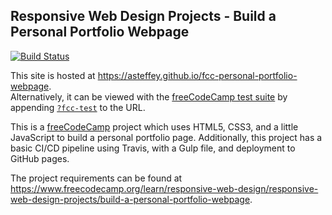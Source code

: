 ## Responsive Web Design Projects - Build a Personal Portfolio Webpage


[![Build Status](https://travis-ci.org/asteffey/fcc-personal-portfolio-webpage.svg?branch=master)](https://travis-ci.org/asteffey/fcc-personal-portfolio-webpage)

This site is hosted at https://asteffey.github.io/fcc-personal-portfolio-webpage.  
Alternatively, it can be viewed with the [freeCodeCamp test suite](https://cdn.freecodecamp.org/testable-projects-fcc/v1/bundle.js) 
by appending [`?fcc-test`](https://asteffey.github.io/fcc-personal-portfolio-webpage?fcc-test) to the URL.

This is a [freeCodeCamp](https://www.freecodecamp.org/) project which uses HTML5, CSS3, and a little JavaScript to build a personal portfolio page.
Additionally, this project has a basic CI/CD pipeline using Travis, with a Gulp file, and deployment to GitHub pages.

The project requirements can be found at https://www.freecodecamp.org/learn/responsive-web-design/responsive-web-design-projects/build-a-personal-portfolio-webpage.
